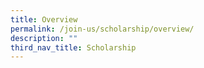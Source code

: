 ```yaml
---
title: Overview
permalink: /join-us/scholarship/overview/
description: ""
third_nav_title: Scholarship
---
```

